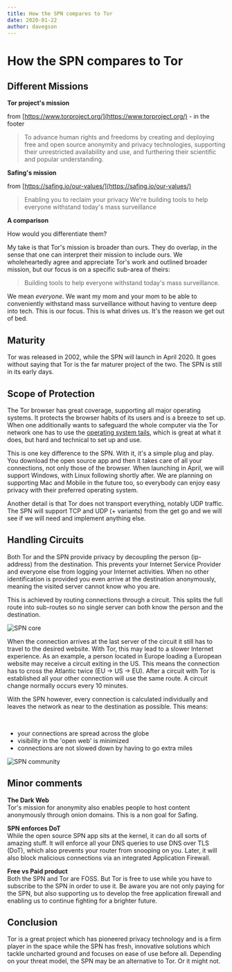 ```yaml
---
title: How the SPN compares to Tor
date: 2020-01-22
author: davegson
---
```


# How the SPN compares to Tor

## Different Missions

**Tor project's mission**

from [https://www.torproject.org/](https://www.torproject.org/) - in the footer

> To advance human rights and freedoms by creating and deploying free and open source anonymity and privacy technologies, supporting their unrestricted availability and use, and furthering their scientific and popular understanding.

**Safing's mission**

from [https://safing.io/our-values/](https://safing.io/our-values/)

> Enabling you to reclaim your privacy
> We're building tools to help everyone withstand today's mass surveillance

**A comparison**

How would you differentiate them?

My take is that Tor's mission is broader than ours. They do overlap, in the sense that one can interpret their mission to include ours. We wholeheartedly agree and appreciate Tor's work and outlined broader mission, but our focus is on a specific sub-area of theirs:

> Building tools to help everyone withstand today's mass surveillance.

We mean *everyone*. We want my mom and your mom to be able to conveniently withstand mass surveillance without having to venture deep into tech. This is our focus. This is what drives us. It's the reason we get out of bed.

## Maturity

Tor was released in 2002, while the SPN will launch in April 2020. It goes without saying that Tor is the far maturer project of the two. The SPN is still in its early days.

## Scope of Protection

The Tor browser has great coverage, supporting all major operating systems. It protects the browser habits of its users and is a breeze to set up. When one additionally wants to safeguard the whole computer via the Tor network one has to use the [operating system tails](https://tails.boum.org/install/index.en.html), which is great at what it does, but hard and technical to set up and use.

This is one key difference to the SPN. With it, it's a simple plug and play. You download the open source app and then it takes care of all your connections, not only those of the browser. When launching in April, we will support Windows, with Linux following shortly after. We are planning on supporting Mac and Mobile in the future too, so everybody can enjoy easy privacy with their preferred operating system.

Another detail is that Tor does not transport everything, notably UDP traffic. The SPN will support TCP and UDP (+ variants) from the get go and we will see if we will need and implement anything else.

## Handling Circuits

Both Tor and the SPN provide privacy by decoupling the person (ip-address) from the destination. This prevents your Internet Service Provider and everyone else from logging your Internet activities. When no other identification is provided you even arrive at the destination anonymously, meaning the visited server cannot know who you are.

This is achieved by routing connections through a circuit. This splits the full route into sub-routes so no single server can both know the person and the destination.

![SPN core](https://safing.io/assets/img/spn/spn-core-web.png)

When the connection arrives at the last server of the circuit it still has to travel to the desired website. With Tor, this may lead to a slower Internet experience. As an example, a person located in Europe loading a European website may receive a circuit exiting in the US. This means the connection has to cross the Atlantic twice (EU -> US -> EU). After a circuit with Tor is established all your other connection will use the same route. A circuit change normally occurs every 10 minutes.

With the SPN however, every connection is calculated individually and leaves the network as near to the destination as possible. This means:

<br/>

- your connections are spread across the globe
- visibility in the 'open web' is minimized
- connections are not slowed down by having to go extra miles

![SPN community](https://safing.io/assets/img/spn/spn-community-web.png)

## Minor comments

**The Dark Web**  
Tor's mission for anonymity also enables people to host content anonymously through onion domains. This is a non goal for Safing.

**SPN enforces DoT**  
While the open source SPN app sits at the kernel, it can do all sorts of amazing stuff. It will enforce all your DNS queries to use DNS over TLS (DoT), which also prevents your router from snooping on you. Later, it will also block malicious connections via an integrated Application Firewall.

**Free vs Paid product**  
Both the SPN and Tor are FOSS. But Tor is free to use while you have to subscribe to the SPN in order to use it. Be aware you are not only paying for the SPN, but also supporting us to develop the free application firewall and enabling us to continue fighting for a brighter future.

## Conclusion
Tor is a great project which has pioneered privacy technology and is a firm player in the space while the SPN has fresh, innovative solutions which tackle uncharted ground and focuses on ease of use before all. Depending on your threat model, the SPN may be an alternative to Tor. Or it might not.
